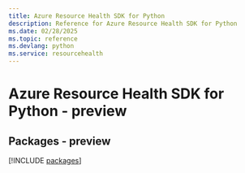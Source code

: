 ```yaml
---
title: Azure Resource Health SDK for Python
description: Reference for Azure Resource Health SDK for Python
ms.date: 02/28/2025
ms.topic: reference
ms.devlang: python
ms.service: resourcehealth
---
```

# Azure Resource Health SDK for Python - preview
## Packages - preview
[!INCLUDE [packages](resource-health-index.md)]